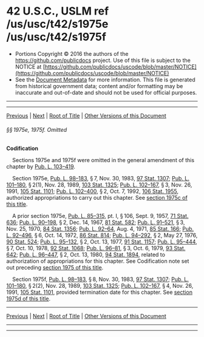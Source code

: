 ---
---

# 42 U.S.C., USLM ref /us/usc/t42/s1975e /us/usc/t42/s1975f

* Portions Copyright © 2016 the authors of the https://github.com/publicdocs project.
  Use of this file is subject to the NOTICE at [https://github.com/publicdocs/uscode/blob/master/NOTICE](https://github.com/publicdocs/uscode/blob/master/NOTICE)
* See the [Document Metadata](././../../../..//README.md) for more information.
  This file is generated from historical government data; content and/or formatting may be inaccurate and out-of-date and should not be used for official purposes.

----------
----------

[Previous](./../../../..//us/usc/t42/ch20A/m__us_usc_t42_s1975d.md) | [Next](./../../../..//us/usc/t42/ch21/m__us_usc_t42_ch21.md) | [Root of Title](./../../../../) | [Other Versions of this Document](https://publicdocs.github.io/go/links?ns=uslm&ref=%2Fus%2Fusc%2Ft42%2Fs1975e+%2Fus%2Fusc%2Ft42%2Fs1975f)

###### §§ 1975e, 1975f. Omitted

 __Codification__ 

    Sections 1975e and 1975f were omitted in the general amendment of this chapter by [Pub. L. 103–419][/us/pl/103/419].

    Section 1975e, [Pub. L. 98–183][/us/pl/98/183], § 7, Nov. 30, 1983, [97 Stat. 1307][/us/stat/97/1307]; [Pub. L. 101–180][/us/pl/101/180], § 2(1), Nov. 28, 1989, [103 Stat. 1325][/us/stat/103/1325]; [Pub. L. 102–167][/us/pl/102/167], § 3, Nov. 26, 1991, [105 Stat. 1101][/us/stat/105/1101]; [Pub. L. 102–400][/us/pl/102/400], § 2, Oct. 7, 1992, [106 Stat. 1955][/us/stat/106/1955], authorized appropriations to carry out this chapter. See [section 1975c of this title][/us/usc/t42/s1975c].

    A prior section 1975e, [Pub. L. 85–315][/us/pl/85/315], pt. I, § 106, Sept. 9, 1957, [71 Stat. 636][/us/stat/71/636]; [Pub. L. 90–198][/us/pl/90/198], § 2, Dec. 14, 1967, [81 Stat. 582][/us/stat/81/582]; [Pub. L. 91–521][/us/pl/91/521], § 3, Nov. 25, 1970, [84 Stat. 1356][/us/stat/84/1356]; [Pub. L. 92–64][/us/pl/92/64], Aug. 4, 1971, [85 Stat. 166][/us/stat/85/166]; [Pub. L. 92–496][/us/pl/92/496], § 6, Oct. 14, 1972, [86 Stat. 814][/us/stat/86/814]; [Pub. L. 94–292][/us/pl/94/292], § 2, May 27, 1976, [90 Stat. 524][/us/stat/90/524]; [Pub. L. 95–132][/us/pl/95/132], § 2, Oct. 13, 1977, [91 Stat. 1157][/us/stat/91/1157]; [Pub. L. 95–444][/us/pl/95/444], § 7, Oct. 10, 1978, [92 Stat. 1068][/us/stat/92/1068]; [Pub. L. 96–81][/us/pl/96/81], § 3, Oct. 6, 1979, [93 Stat. 642][/us/stat/93/642]; [Pub. L. 96–447][/us/pl/96/447], § 2, Oct. 13, 1980, [94 Stat. 1894][/us/stat/94/1894], related to authorization of appropriations for this chapter. See Codification note set out preceding [section 1975 of this title][/us/usc/t42/s1975].

    Section 1975f, [Pub. L. 98–183][/us/pl/98/183], § 8, Nov. 30, 1983, [97 Stat. 1307][/us/stat/97/1307]; [Pub. L. 101–180][/us/pl/101/180], § 2(2), Nov. 28, 1989, [103 Stat. 1325][/us/stat/103/1325]; [Pub. L. 102–167][/us/pl/102/167], § 4, Nov. 26, 1991, [105 Stat. 1101][/us/stat/105/1101], provided termination date for this chapter. See [section 1975d of this title][/us/usc/t42/s1975d].

----------

[Previous](./../../../..//us/usc/t42/ch20A/m__us_usc_t42_s1975d.md) | [Next](./../../../..//us/usc/t42/ch21/m__us_usc_t42_ch21.md) | [Root of Title](./../../../../) | [Other Versions of this Document](https://publicdocs.github.io/go/links?ns=uslm&ref=%2Fus%2Fusc%2Ft42%2Fs1975e+%2Fus%2Fusc%2Ft42%2Fs1975f)

----------
----------

[/us/pl/103/419]: https://publicdocs.github.io/go/links?ns=uslm&ref=%2Fus%2Fpl%2F103%2F419
[/us/pl/98/183]: https://publicdocs.github.io/go/links?ns=uslm&ref=%2Fus%2Fpl%2F98%2F183
[/us/stat/97/1307]: https://publicdocs.github.io/go/links?ns=uslm&ref=%2Fus%2Fstat%2F97%2F1307
[/us/pl/101/180]: https://publicdocs.github.io/go/links?ns=uslm&ref=%2Fus%2Fpl%2F101%2F180
[/us/stat/103/1325]: https://publicdocs.github.io/go/links?ns=uslm&ref=%2Fus%2Fstat%2F103%2F1325
[/us/pl/102/167]: https://publicdocs.github.io/go/links?ns=uslm&ref=%2Fus%2Fpl%2F102%2F167
[/us/stat/105/1101]: https://publicdocs.github.io/go/links?ns=uslm&ref=%2Fus%2Fstat%2F105%2F1101
[/us/pl/102/400]: https://publicdocs.github.io/go/links?ns=uslm&ref=%2Fus%2Fpl%2F102%2F400
[/us/stat/106/1955]: https://publicdocs.github.io/go/links?ns=uslm&ref=%2Fus%2Fstat%2F106%2F1955
[/us/usc/t42/s1975c]: https://publicdocs.github.io/go/links?ns=uslm&ref=%2Fus%2Fusc%2Ft42%2Fs1975c
[/us/pl/85/315]: https://publicdocs.github.io/go/links?ns=uslm&ref=%2Fus%2Fpl%2F85%2F315
[/us/stat/71/636]: https://publicdocs.github.io/go/links?ns=uslm&ref=%2Fus%2Fstat%2F71%2F636
[/us/pl/90/198]: https://publicdocs.github.io/go/links?ns=uslm&ref=%2Fus%2Fpl%2F90%2F198
[/us/stat/81/582]: https://publicdocs.github.io/go/links?ns=uslm&ref=%2Fus%2Fstat%2F81%2F582
[/us/pl/91/521]: https://publicdocs.github.io/go/links?ns=uslm&ref=%2Fus%2Fpl%2F91%2F521
[/us/stat/84/1356]: https://publicdocs.github.io/go/links?ns=uslm&ref=%2Fus%2Fstat%2F84%2F1356
[/us/pl/92/64]: https://publicdocs.github.io/go/links?ns=uslm&ref=%2Fus%2Fpl%2F92%2F64
[/us/stat/85/166]: https://publicdocs.github.io/go/links?ns=uslm&ref=%2Fus%2Fstat%2F85%2F166
[/us/pl/92/496]: https://publicdocs.github.io/go/links?ns=uslm&ref=%2Fus%2Fpl%2F92%2F496
[/us/stat/86/814]: https://publicdocs.github.io/go/links?ns=uslm&ref=%2Fus%2Fstat%2F86%2F814
[/us/pl/94/292]: https://publicdocs.github.io/go/links?ns=uslm&ref=%2Fus%2Fpl%2F94%2F292
[/us/stat/90/524]: https://publicdocs.github.io/go/links?ns=uslm&ref=%2Fus%2Fstat%2F90%2F524
[/us/pl/95/132]: https://publicdocs.github.io/go/links?ns=uslm&ref=%2Fus%2Fpl%2F95%2F132
[/us/stat/91/1157]: https://publicdocs.github.io/go/links?ns=uslm&ref=%2Fus%2Fstat%2F91%2F1157
[/us/pl/95/444]: https://publicdocs.github.io/go/links?ns=uslm&ref=%2Fus%2Fpl%2F95%2F444
[/us/stat/92/1068]: https://publicdocs.github.io/go/links?ns=uslm&ref=%2Fus%2Fstat%2F92%2F1068
[/us/pl/96/81]: https://publicdocs.github.io/go/links?ns=uslm&ref=%2Fus%2Fpl%2F96%2F81
[/us/stat/93/642]: https://publicdocs.github.io/go/links?ns=uslm&ref=%2Fus%2Fstat%2F93%2F642
[/us/pl/96/447]: https://publicdocs.github.io/go/links?ns=uslm&ref=%2Fus%2Fpl%2F96%2F447
[/us/stat/94/1894]: https://publicdocs.github.io/go/links?ns=uslm&ref=%2Fus%2Fstat%2F94%2F1894
[/us/usc/t42/s1975]: https://publicdocs.github.io/go/links?ns=uslm&ref=%2Fus%2Fusc%2Ft42%2Fs1975
[/us/pl/98/183]: https://publicdocs.github.io/go/links?ns=uslm&ref=%2Fus%2Fpl%2F98%2F183
[/us/stat/97/1307]: https://publicdocs.github.io/go/links?ns=uslm&ref=%2Fus%2Fstat%2F97%2F1307
[/us/pl/101/180]: https://publicdocs.github.io/go/links?ns=uslm&ref=%2Fus%2Fpl%2F101%2F180
[/us/stat/103/1325]: https://publicdocs.github.io/go/links?ns=uslm&ref=%2Fus%2Fstat%2F103%2F1325
[/us/pl/102/167]: https://publicdocs.github.io/go/links?ns=uslm&ref=%2Fus%2Fpl%2F102%2F167
[/us/stat/105/1101]: https://publicdocs.github.io/go/links?ns=uslm&ref=%2Fus%2Fstat%2F105%2F1101
[/us/usc/t42/s1975d]: https://publicdocs.github.io/go/links?ns=uslm&ref=%2Fus%2Fusc%2Ft42%2Fs1975d


